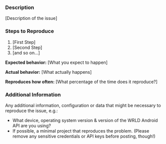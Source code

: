 <!-- Prerequisites

Before filling out the issue details, please check a few things (as your question/issue may already be covered):

* Check the existing issue list to see if the issue has already reported: https://github.com/wrld3d/android-api/issues
* Check the README.md in root of this repository, as it may answer your question: https://github.com/wrld3d/android-api/blob/master/README.md
* Similarly, check the API docs & examples: https://wrld3d.com/android/latest/docs/api/

-->

### Description

[Description of the issue]

### Steps to Reproduce

1. [First Step]
2. [Second Step]
3. [and so on...]

**Expected behavior:** [What you expect to happen]

**Actual behavior:** [What actually happens]

**Reproduces how often:** [What percentage of the time does it reproduce?]

### Additional Information

Any additional information, configuration or data that might be necessary to reproduce the issue, e.g.:
* What device, operating system version & version of the WRLD Android API are you using?
* If possible, a minimal project that reproduces the problem. (Please remove any sensitive credentials or API keys before posting, though!)
